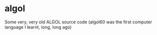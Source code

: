 # algol
Some very, very old ALGOL source code (algol60 was the first computer language I learnt, long, long ago)
